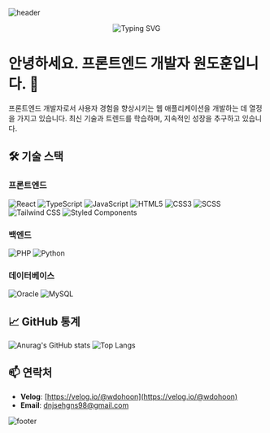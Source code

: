 ![header](https://capsule-render.vercel.app/api?type=waving&color=0:FF5733,100:1C1C1C&height=300&section=header)

<p align="center">
  <img src="https://readme-typing-svg.demolab.com?font=Fira+Code&size=30&duration=3000&pause=1000&color=FF5733&center=true&vCenter=true&width=435&lines=안녕하세요.+프론트엔드+개발자+원도훈입니다." alt="Typing SVG">
</p>

# 안녕하세요. 프론트엔드 개발자 원도훈입니다. 👋
프론트엔드 개발자로서 사용자 경험을 향상시키는 웹 애플리케이션을 개발하는 데 열정을 가지고 있습니다. 최신 기술과 트렌드를 학습하며, 지속적인 성장을 추구하고 있습니다.

## 🛠 기술 스택
### **프론트엔드**
![React](https://img.shields.io/badge/React-61DAFB?style=flat-square&logo=React&logoColor=white)
![TypeScript](https://img.shields.io/badge/TypeScript-3178C6?style=flat-square&logo=TypeScript&logoColor=white)
![JavaScript](https://img.shields.io/badge/JavaScript-F7DF1E?style=flat-square&logo=JavaScript&logoColor=black)
![HTML5](https://img.shields.io/badge/HTML5-E34F26?style=flat-square&logo=HTML5&logoColor=white)
![CSS3](https://img.shields.io/badge/CSS3-1572B6?style=flat-square&logo=CSS3&logoColor=white)
![SCSS](https://img.shields.io/badge/SCSS-CC6699?style=flat-square&logo=Sass&logoColor=white)
![Tailwind CSS](https://img.shields.io/badge/Tailwind_CSS-38B2AC?style=flat-square&logo=Tailwind%20CSS&logoColor=white)
![Styled Components](https://img.shields.io/badge/Styled_Components-DB7093?style=flat-square&logo=styled-components&logoColor=white)

### **백엔드**
![PHP](https://img.shields.io/badge/PHP-777BB4?style=flat-square&logo=PHP&logoColor=white)
![Python](https://img.shields.io/badge/Python-3776AB?style=flat-square&logo=Python&logoColor=white)

### **데이터베이스**
![Oracle](https://img.shields.io/badge/Oracle-F80000?style=flat-square&logo=Oracle&logoColor=white)
![MySQL](https://img.shields.io/badge/MySQL-4479A1?style=flat-square&logo=MySQL&logoColor=white)

## 📈 GitHub 통계
![Anurag's GitHub stats](https://github-readme-stats.vercel.app/api?username=wdohoon&show_icons=true&theme=radical)
![Top Langs](https://github-readme-stats.vercel.app/api/top-langs/?username=wdohoon&layout=compact&theme=radical)

## 📫 연락처
- **Velog**: [https://velog.io/@wdohoon](https://velog.io/@wdohoon)
- **Email**: dnjsehgns98@gmail.com


![footer](https://capsule-render.vercel.app/api?type=waving&color=0:1C1C1C,100:FF5733&height=200&section=footer)
